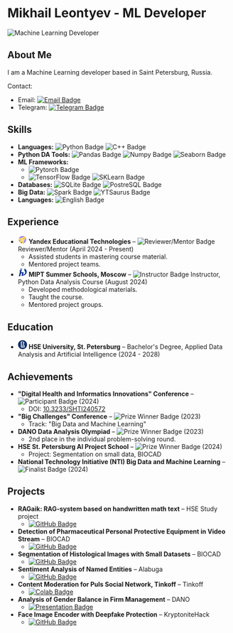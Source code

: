 # Mikhail Leontyev - ML Developer

<img src="https://img.shields.io/badge/Machine%20Learning-Developer-F4D35E" alt="Machine Learning Developer">

## About Me

I am a Machine Learning developer based in Saint Petersburg, Russia.

Contact:

* Email: <a href="mailto:michlea@yandex.ru"><img alt="Email Badge" src="https://img.shields.io/badge/michlea%40yandex.ru-083D77?style=flat&logo=maildotru&logoColor=EBEBD3"></a>
* Telegram: <a href="https://t.me/michlea_tg"><img alt="Telegram Badge" src="https://img.shields.io/badge/%40michlea__tg-blue?style=flat&logo=telegram&logoColor=EBEBD3&color=083D77"></a>

## Skills

* **Languages:** <img alt="Python Badge" src="https://img.shields.io/badge/Python-EBEBD3?style=flat&logo=python&logoColor=white&labelColor=EE964B"> <img alt="C++ Badge" src="https://img.shields.io/badge/C%2B%2B-EBEBD3?style=flat&logo=cplusplus&logoColor=white&labelColor=EE964B">
* **Python DA Tools:** <img alt="Pandas Badge" src="https://img.shields.io/badge/Pandas-EBEBD3?style=flat&logo=pandas&logoColor=white&labelColor=F95738"> <img alt="Numpy Badge" src="https://img.shields.io/badge/Numpy-EBEBD3?style=flat&logo=numpy&logoColor=white&labelColor=F95738"> <img alt="Seaborn Badge" src="https://img.shields.io/badge/Seaborn-EBEBD3?style=flat&logo=python&logoColor=white&labelColor=F95738">
* **ML Frameworks:**
    * <img alt="Pytorch Badge" src="https://img.shields.io/badge/Pytorch-EBEBD3?style=flat&logo=pytorch&logoColor=white&labelColor=0C4F97">
    * <img alt="TensorFlow Badge" src="https://img.shields.io/badge/TensorFlow-EBEBD3?style=flat&logo=tensorflow&logoColor=white&labelColor=0C4F97"> <img alt="SKLearn Badge" src="https://img.shields.io/badge/SKLearn-EBEBD3?style=flat&logo=scikitlearn&logoColor=white&labelColor=0C4F97">
* **Databases:** <img alt="SQLite Badge" src="https://img.shields.io/badge/SQLite-EBEBD3?style=flat&logo=sqlite&logoColor=black&labelColor=F4D35E"> <img alt="PostreSQL Badge" src="https://img.shields.io/badge/PostreSQL-EBEBD3?style=flat&logo=postgresql&logoColor=black&labelColor=F4D35E">
* **Big Data:** <img alt="Spark Badge" src="https://img.shields.io/badge/Spark-EBEBD3?style=flat&logo=apachespark&logoColor=white&labelColor=63BA99"> <img alt="YTSaurus Badge" src="https://img.shields.io/badge/YTSaurus-EBEBD3?style=flat&logoColor=white&labelColor=63BA99">
* **Languages:** <img alt="English Badge" src="https://img.shields.io/badge/English-Upper--Intermidiate-EBEBD3?style=flat&logoColor=white&labelColor=4285F4">

## Experience

* <img src="images/yaedu_icon.png" alt="YaEdu Icon" width="20" height="20"> **Yandex Educational Technologies** – <img src="https://img.shields.io/badge/Reviewer_Mentor-lightgrey" alt="Reviewer/Mentor Badge"> Reviewer/Mentor (April 2024 - Present)
    * Assisted students in mastering course material.
    * Mentored project teams.
* <img src="images/mipt_icon.png" alt="MIPT Icon" width="20" height="20"> **MIPT Summer Schools, Moscow** – <img src="https://img.shields.io/badge/Instructor-lightgrey" alt="Instructor Badge"> Instructor, Python Data Analysis Course (August 2024)
    * Developed methodological materials.
    * Taught the course.
    * Mentored project groups.

## Education

* <img src="images/hse_icon.png" alt="HSE Icon" width="20" height="20"> **HSE University, St. Petersburg** – Bachelor's Degree, Applied Data Analysis and Artificial Intelligence (2024 - 2028)

## Achievements

* **"Digital Health and Informatics Innovations" Conference** – <img src="https://img.shields.io/badge/Participant-lightcoral" alt="Participant Badge"> (2024)
    * DOI: [10.3233/SHTI240572](https://doi.org/10.3233/SHTI240572)
* **"Big Challenges" Conference** – <img src="https://img.shields.io/badge/Prize%20Winner-gold" alt="Prize Winner Badge"> (2023)
    * Track: "Big Data and Machine Learning"
* **DANO Data Analysis Olympiad** – <img src="https://img.shields.io/badge/Prize%20Winner-gold" alt="Prize Winner Badge"> (2023)
    * 2nd place in the individual problem-solving round.
* **HSE St. Petersburg AI Project School** – <img src="https://img.shields.io/badge/Prize%20Winner-gold" alt="Prize Winner Badge"> (2024)
    * Project: Segmentation on small data, BIOCAD
* **National Technology Initiative (NTI) Big Data and Machine Learning** – <img src="https://img.shields.io/badge/Finalist-lightcoral" alt="Finalist Badge"> (2024)

## Projects

* **RAGaik: RAG-system based on handwritten math text** – HSE Study project
    * <a href="https://github.com/Leamich/Ragaik"><img alt="GitHub Badge" src="https://img.shields.io/badge/Github-EBEBD3?style=flat&logo=github&logoColor=white&labelColor=63BA99"></a>
* **Detection of Pharmaceutical Personal Protective Equipment in Video Stream** – BIOCAD
    * <a href="Https://github.com/xenos18/ppe_detection"> <img alt="GitHub Badge" src="https://img.shields.io/badge/Github-EBEBD3?style=flat&logo=github&logoColor=white&labelColor=63BA99"></a>
* **Segmentation of Histological Images with Small Datasets** – BIOCAD
    * <a href="Https://github.com/xenos18/cv-histology"><img alt="GitHub Badge" src="https://img.shields.io/badge/Github-EBEBD3?style=flat&logo=github&logoColor=white&labelColor=63BA99"></a>
* **Sentiment Analysis of Named Entities** – Alabuga
    * <a href="Https://github.com/DoOoMB/Alabuga-hackathon"><img alt="GitHub Badge" src="https://img.shields.io/badge/Github-EBEBD3?style=flat&logo=github&logoColor=white&labelColor=63BA99"></a>
* **Content Moderation for Puls Social Network, Tinkoff** – Tinkoff
    * <a href="Https://colab.research.google.com/drive/1WIcfQ94itVs3kJN9MdlMdPXJaTqux6GE?usp=sharing"><img alt="Colab Badge" src="https://img.shields.io/badge/Colab-EBEBD3?style=flat&logo=googlecolab&logoColor=white&labelColor=F4B400"></a>
* **Analysis of Gender Balance in Firm Management** – DANO
    * <a href="https://dano.hse.ru/mirror/pubs/share/886151165.pdf"><img src="https://img.shields.io/badge/Presentation-lightgreen" alt="Presentation Badge"></a>
* **Face Image Encoder with Deepfake Protection** – KryptoniteHack
    * <a href="https://github.com/crustaceano/DRF-Encoder"><img alt="GitHub Badge" src="https://img.shields.io/badge/Github-EBEBD3?style=flat&logo=github&logoColor=white&labelColor=63BA99"></a>
